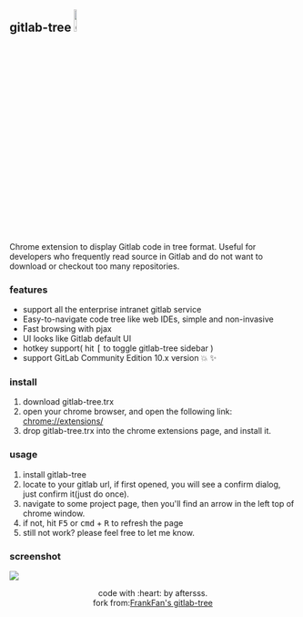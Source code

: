 ## gitlab-tree  <img src="http://images2015.cnblogs.com/blog/282019/201511/282019-20151106105737086-1425638412.png" alt="gitlab tree logo" width="10%" height="10%"/>

Chrome extension to display Gitlab code in tree format. Useful for developers who frequently read source in Gitlab and do not want to download or checkout too many repositories.

### features

* support all the enterprise intranet gitlab service
* Easy-to-navigate code tree like web IDEs, simple and non-invasive
* Fast browsing with pjax
* UI looks like Gitlab default UI
* hotkey support( hit <kbd>[</kbd> to toggle gitlab-tree sidebar )
* support GitLab Community Edition 10.x version :collision: :sparkles:

### install

1. download gitlab-tree.trx
2. open your chrome browser, and open the following link: <a href="chrome://extensions/">chrome://extensions/</a>
3. drop gitlab-tree.trx into the chrome extensions page, and install it.

### usage

1. install gitlab-tree
2. locate to your gitlab url, if first opened, you will see a confirm dialog, just confirm it(just do once).
2. navigate to some project page, then you'll find an arrow in the left top of chrome window.
3. if not, hit <kbd>F5</kbd> or <kbd>cmd</kbd> + <kbd>R</kbd> to refresh the page
4. still not work?  please feel free to let me know.

### screenshot

![](./docs/gitlab-tree.png)


<center>code with :heart: by aftersss. </center>
<center>fork from:<a href="https://github.com/FrankFan/gitlab-tree">FrankFan's gitlab-tree</a></center>

